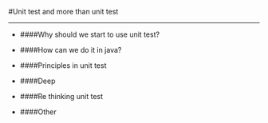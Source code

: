 #Unit test and more than unit test

---

* ####Why should we start to use unit test?

* ####How can we do it in java?

* ####Principles in unit test

* ####Deep 

* ####Re thinking unit test

* ####Other

